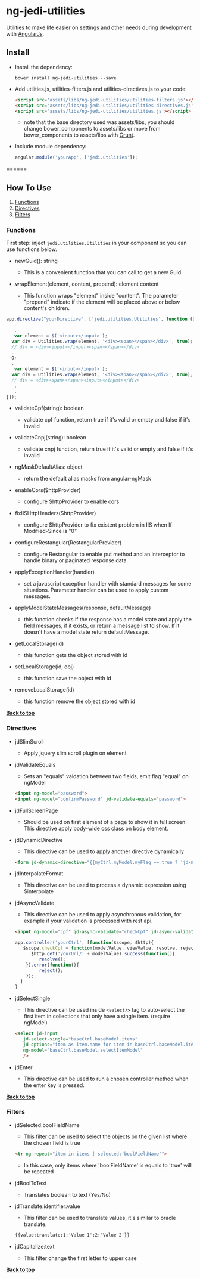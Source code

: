 # ng-jedi-utilities
Utilities to make life easier on settings and other needs during development with [AngularJs](https://angularjs.org/).

## Install

* Install the dependency:

   ```shell
   bower install ng-jedi-utilities --save
   ```
* Add utilities.js, utilities-filters.js and utilities-directives.js to your code:

   ```html
   <script src='assets/libs/ng-jedi-utilities/utilities-filters.js'></script>
   <script src='assets/libs/ng-jedi-utilities/utilities-directives.js'></script>
   <script src='assets/libs/ng-jedi-utilities/utilities.js'></script>
   ```
   - note that the base directory used was assets/libs, you should change bower_components to assets/libs or move from bower_components to assets/libs with [Grunt](http://gruntjs.com/).
* Include module dependency:

   ```javascript
   angular.module('yourApp', ['jedi.utilities']);
   ```
======

## How To Use

  1. [Functions](#functions)
  1. [Directives](#directives)
  1. [Filters](#filters)

### Functions
First step: inject ```jedi.utilities.Utilities``` in your component so you can use functions below.

   - newGuid(): string
      - This is a convenient function that you can call to get a new Guid

   - wrapElement(element, content, prepend): element content
      - This function wraps "element" inside "content". The parameter "prepend" indicate if the element will be placed above or below content's children.

   ```javascript
   app.directive("yourDirective", ['jedi.utilities.Utilities', function (Utilities) {
      .
      .
      var element = $('<input></input>');
     var div = Utilities.wrap(element, '<div><span></span></div>', true);
     // div = <div><input></input><span></span></div>
     .
     Or
     .
      var element = $('<input></input>');
     var div = Utilities.wrap(element, '<div><span></span></div>', true);
     // div = <div><span></span><input></input></div>
      .
      .
   }]);
   ```
   - validateCpf(string): boolean
      - validate cpf function, return true if it's valid or empty and false if it's invalid

   - validateCnpj(string): boolean
      - validate cnpj function, return true if it's valid or empty and false if it's invalid

   - ngMaskDefaultAlias: object
      - return the default alias masks from angular-ngMask

   - enableCors($httpProvider)
      - configure $httpProvider to enable cors

   - fixIISHttpHeaders($httpProvider)
      - configure $httpProvider to fix existent problem in IIS when If-Modified-Since is "0"

   - configureRestangular(RestangularProvider)
      - configure Restangular to enable put method and an interceptor to handle binary or paginated response data.

   - applyExceptionHandler(handler)
      - set a javascript exception handler with standard messages for some situations. Parameter handler can be used to apply custom messages.

   - applyModelStateMessages(response, defaultMessage)
      - this function checks if the response has a model state and apply the field messages, if it exists, or return a message list to show. If it doesn't have a model state return defaultMessage.

   - getLocalStorage(id)
      - this function gets the object stored with id

   - setLocalStorage(id, obj)
      - this function save the object with id

   - removeLocalStorage(id)
      - this function remove the object stored with id

   **[Back to top](#how-to-use)**

### Directives

   - jdSlimScroll
      - Apply jquery slim scroll plugin on element

   - jdValidateEquals
      - Sets an "equals" valdation between two fields, emit flag "equal" on ngModel

      ```html
      <input ng-model="password">
      <input ng-model="confirmPassword" jd-validate-equals="password">
      ```

   - jdFullScreenPage
      - Should be used on first element of a page to show it in full screen. This directive apply body-wide css class on body element.

   - jdDynamicDirective
      - This directive can be used to apply another directive dynamically

      ```html
      <form jd-dynamic-directive="{{myCtrl.myModel.myFlag == true ? 'jd-modal' : 'jd-panel|ng-controller=myCtrl'}}"...
      ```

   - jdInterpolateFormat
      - This directive can be used to process a dynamic expression using $interpolate

   - jdAsyncValidate
      - This directive can be used to apply asynchronous validation, for example if your validation is processed with rest api.

      ```html
      <input ng-model="cpf" jd-async-validate="checkCpf" jd-async-validate-message="CPF already used by another user">
      ```
      ```javascript
      app.controller('yourCtrl', [function($scope, $http){
         $scope.checkCpf = function(modelValue, viewValue, resolve, reject) {
            $http.get('yourUrl/' + modelValue).success(function(){
               resolve();
          }).error(function(){
               reject();
          });
        }
      }
      ```

   - jdSelectSingle
      - This directive can be used inside `<select/>` tag to auto-select the first item in collections that only have a single item. (require ngModel)

      ```html
      <select jd-input
         jd-select-single="baseCtrl.baseModel.items"
         jd-options="item as item.name for item in baseCtrl.baseModel.items"
         ng-model="baseCtrl.baseModel.selectItemModel"
         />
      ```

   - jdEnter
      - This directive can be used to run a chosen controller method when the enter key is pressed.

   **[Back to top](#how-to-use)**

### Filters

   - jdSelected:boolFieldName
      - This filter can be used to select the objects on the given list where the chosen field is true

      ```html
      <tr ng-repeat="item in items | selected:'boolFieldName'">
      ```
      - In this case, only items where 'boolFieldName' is equals to 'true' will be repeated

   - jdBoolToText
      - Translates boolean to text (Yes/No)

   - jdTranslate:identifier:value
      - This filter can be used to translate values, it's similar to oracle translate.

      ```html
      {{value:translate:1:'Value 1':2:'Value 2'}}
      ```

   - jdCapitalize:text
      - This filter change the first letter to upper case

   **[Back to top](#how-to-use)**
